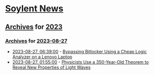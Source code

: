 # [Soylent News](../../../README.md)

## [Archives](../../index.md) for [2023](../index.md)

### [Archives](../../index.md) for [2023-08-27](index.md)

* [2023-08-27, 06:39:00](https://soylentnews.org/article.pl?sid=23/08/25/1341222&from=rss) - [Bypassing Bitlocker Using a Cheap Logic Analyzer on a Lenovo Laptop](https://soylentnews.org/article.pl?sid=23/08/25/1341222&from=rss)
* [2023-08-27, 01:55:00](https://soylentnews.org/article.pl?sid=23/08/25/1337255&from=rss) - [Physicists Use a 350-Year-Old Theorem to Reveal New Properties of Light Waves](https://soylentnews.org/article.pl?sid=23/08/25/1337255&from=rss)
